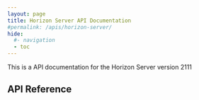 ```yaml
---
layout: page
title: Horizon Server API Documentation
#permalink: /apis/horizon-server/
hide:
  #- navigation
  - toc
---
```


This is a API documentation for the Horizon Server version 2111

## API Reference
<swagger-ui src="rest-api-swagger-docs.json"/>
